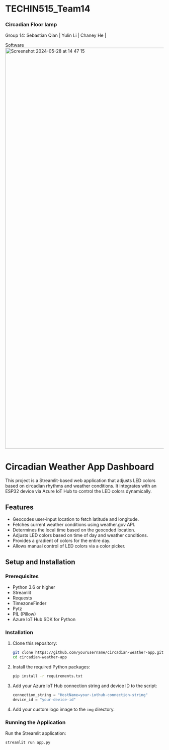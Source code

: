 # TECHIN515_Team14
### Circadian Floor lamp
Group 14:
Sebastian Qian | Yulin Li | Chaney He |


Software
<img width="1274" alt="Screenshot 2024-05-28 at 14 47 15" src="https://github.com/qianq826/TECHIN515_Team14/assets/148395429/4c765105-43b1-4fcb-b5c2-70e898760b23">


# Circadian Weather App Dashboard

This project is a Streamlit-based web application that adjusts LED colors based on circadian rhythms and weather conditions. It integrates with an ESP32 device via Azure IoT Hub to control the LED colors dynamically.

## Features

- Geocodes user-input location to fetch latitude and longitude.
- Fetches current weather conditions using weather.gov API.
- Determines the local time based on the geocoded location.
- Adjusts LED colors based on time of day and weather conditions.
- Provides a gradient of colors for the entire day.
- Allows manual control of LED colors via a color picker.

## Setup and Installation

### Prerequisites

- Python 3.6 or higher
- Streamlit
- Requests
- TimezoneFinder
- Pytz
- PIL (Pillow)
- Azure IoT Hub SDK for Python

### Installation

1. Clone this repository:
    ```sh
    git clone https://github.com/yourusername/circadian-weather-app.git
    cd circadian-weather-app
    ```

2. Install the required Python packages:
    ```sh
    pip install -r requirements.txt
    ```

3. Add your Azure IoT Hub connection string and device ID to the script:
    ```python
    connection_string = "HostName=your-iothub-connection-string"
    device_id = "your-device-id"
    ```

4. Add your custom logo image to the `img` directory.

### Running the Application

Run the Streamlit application:
```sh
streamlit run app.py



